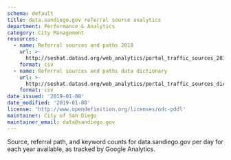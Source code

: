 ```yaml
---
schema: default
title: data.sandiego.gov referral source analytics
department: Performance & Analytics
category: City Management
resources:
  - name: Referral sources and paths 2018
    url: >-
      http://seshat.datasd.org/web_analytics/portal_traffic_sources_2018_datasd.csv
    format: csv
  - name: Referral sources and paths data dictionary
    url: >-
      http://seshat.datasd.org/web_analytics/portal_traffic_sources_dictionary_datasd.csv
    format: csv
date_issued: '2019-01-08'
date_modified: '2019-01-08'
license: 'http://www.opendefinition.org/licenses/odc-pddl'
maintainer: City of San Diego
maintainer_email: data@sandiego.gov
---
```

Source, referral path, and keyword counts for data.sandiego.gov per day for each year available, as tracked by Google Analytics.
<!--more-->
